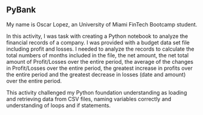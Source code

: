 ## PyBank

My name is Oscar Lopez, an University of Miami FinTech Bootcamp student. 

In this activity, I was task with creating a Python notebook to analyze the financial records of a company. I was provided with a budget data set file including profit and losses.
I needed to analyze the records to calculate the total numbers of months included in the file, the net amount, the net total amount of Profit/Losses over the entire period, the average of the changes in Profit/Losses over the entire period, the greatest increase in profits over the entire period and the greatest decrease in losses (date and amount) over the entire period.

This activity challenged my Python foundation understanding as loading and retrieving data from CSV files, naming variables correctly and understanding of loops and if statements.
